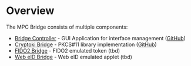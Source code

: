 # Overview

The MPC Bridge consists of multiple components:

- [Bridge Controller](bridge-controller.md) - GUI Application for interface management ([GitHub](https://github.com/KristianMika/bridge-controller))
- [Cryptoki Bridge](cryptoki-bridge.md) - PKCS#11 library implementation ([GitHub](https://github.com/KristianMika/cryptoki-bridge))
- [FIDO2 Bridge](fido-bridge.md) - FIDO2 emulated token (tbd)
- [Web eID Bridge](web-eid-bridge.md) - Web eID emulated applet (tbd)
